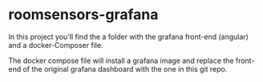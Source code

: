 # roomsensors-grafana

In this project you'll find the a folder with the grafana front-end (angular) and a docker-Composer file. 

The docker compose file will install a grafana image and replace the front-end of the original grafana dashboard with the one in this git repo.

